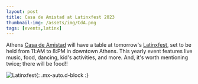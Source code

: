 ```yaml
---
layout: post
title: Casa de Amistad at Latinxfest 2023
thumbnail-img: /assets/img/CdA.png
tags: [events,latinx]
---
```


Athens [Casa de Amistad](http://athensamistad.com/) will have a table at tomorrow's [Latinxfest](https://www.latinxfestath.com/), set to be held from 11:AM to 8:PM in downtown Athens. This yearly event features live music, food, dancing, kid's activities, and more. And, it's worth mentioning twice; there will be food!! 

![Latinxfest](LatinxFest_Poster_2023_ENG_r2.png){: .mx-auto.d-block :}

